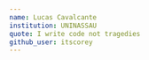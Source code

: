 ```yaml
---
name: Lucas Cavalcante
institution: UNINASSAU
quote: I write code not tragedies
github_user: itscorey
---
```

